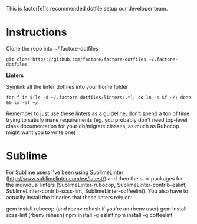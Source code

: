 This is factor[e]'s recommended dotfile setup our developer team.  

Instructions
===

Clone the repo into ~/.factore-dotfiles 

    git clone https://github.com/factore/factore-dotfiles ~/.factore-dotfiles
    
**Linters**

Symlink all the linter dotfiles into your home folder

    for f in $(ls -d ~/.factore-dotfiles/linters/.*); do ln -s $f ~/; done && ls -al ~/

Remember to just use these linters as a guideline, don't spend a ton of time trying to satisfy inane requirements (eg. you probably don't need top-level class documentation for your db/migrate classes, as much as Rubocop might want you to write one)

# Sublime

For Sublime users I've been using SublimeLinter (http://www.sublimelinter.com/en/latest/) and then the sub-packages for the individual linters (SublimeLinter-rubocop, SublimeLinter-contrib-eslint, SublimeLinter-contrib-scss-lint, SublimeLinter-coffeelint).  You also have to actually install the binaries that these linters rely on:

gem install rubocop (and rbenv rehash if you're an rbenv user)
gem install scss-lint (rbenv rehash)
npm install -g eslint
npm install -g coffeelint

